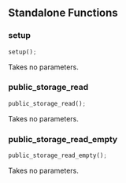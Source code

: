 ## Standalone Functions

### setup

```rust
setup();
```

Takes no parameters.

### public_storage_read

```rust
public_storage_read();
```

Takes no parameters.

### public_storage_read_empty

```rust
public_storage_read_empty();
```

Takes no parameters.

